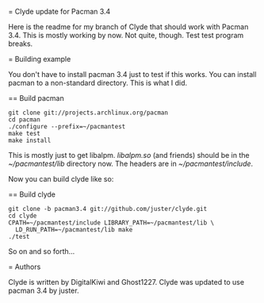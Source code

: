 = Clyde update for Pacman 3.4

Here is the readme for my branch of Clyde that should work with
Pacman 3.4.  This is mostly working by now.  Not quite, though.  Test
test program breaks.

= Building example

You don't have to install pacman 3.4 just to test if this works.  You
can install pacman to a non-standard directory.  This is what I did.

== Build pacman

    git clone git://projects.archlinux.org/pacman
    cd pacman
    ./configure --prefix=~/pacmantest
    make test
    make install

This is mostly just to get libalpm.  _libalpm.so_ (and friends) should be
in the _~/pacmantest/lib_ directory now.  The headers are in
_~/pacmantest/include_.

Now you can build clyde like so:

== Build clyde

    git clone -b pacman3.4 git://github.com/juster/clyde.git
    cd clyde
    CPATH=~/pacmantest/include LIBRARY_PATH=~/pacmantest/lib \
      LD_RUN_PATH=~/pacmantest/lib make
    ./test

So on and so forth...

= Authors

Clyde is written by DigitalKiwi and Ghost1227.
Clyde was updated to use pacman 3.4 by juster.
